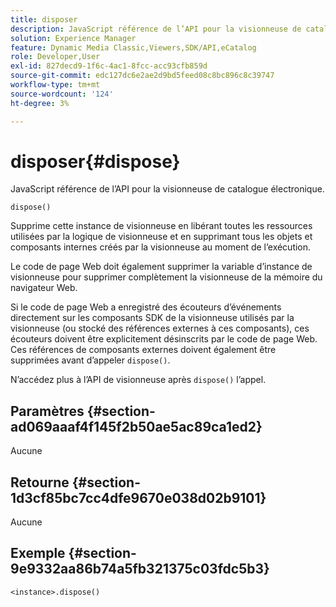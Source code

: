 ```yaml
---
title: disposer
description: JavaScript référence de l’API pour la visionneuse de catalogue électronique.
solution: Experience Manager
feature: Dynamic Media Classic,Viewers,SDK/API,eCatalog
role: Developer,User
exl-id: 827decd9-1f6c-4ac1-8fcc-acc93cfb859d
source-git-commit: edc127dc6e2ae2d9bd5feed08c8bc896c8c39747
workflow-type: tm+mt
source-wordcount: '124'
ht-degree: 3%

---
```


# disposer{#dispose}

JavaScript référence de l’API pour la visionneuse de catalogue électronique.

`dispose()`

Supprime cette instance de visionneuse en libérant toutes les ressources utilisées par la logique de visionneuse et en supprimant tous les objets et composants internes créés par la visionneuse au moment de l’exécution.

Le code de page Web doit également supprimer la variable d’instance de visionneuse pour supprimer complètement la visionneuse de la mémoire du navigateur Web.

Si le code de page Web a enregistré des écouteurs d’événements directement sur les composants SDK de la visionneuse utilisés par la visionneuse (ou stocké des références externes à ces composants), ces écouteurs doivent être explicitement désinscrits par le code de page Web. Ces références de composants externes doivent également être supprimées avant d’appeler `dispose()`.

N’accédez plus à l’API de visionneuse après `dispose()` l’appel.

## Paramètres {#section-ad069aaaf4f145f2b50ae5ac89ca1ed2}

Aucune

## Retourne {#section-1d3cf85bc7cc4dfe9670e038d02b9101}

Aucune

## Exemple {#section-9e9332aa86b74a5fb321375c03fdc5b3}

```
<instance>.dispose()
```
